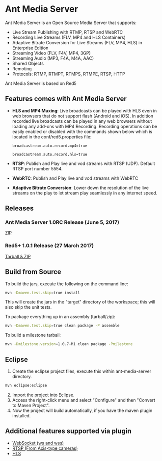 Ant Media Server 
===========

Ant Media Server is an Open Source Media Server that supports:

 * Live Stream Publishing with RTMP, RTSP and WebRTC
 * Recording Live Streams (FLV, MP4 and HLS Containers)
 * Adaptive Bitrate Conversion for Live Streams (FLV, MP4, HLS) in Enterprise Edition
 * Streaming Video (FLV, F4V, MP4, 3GP)
 * Streaming Audio (MP3, F4A, M4A, AAC)
 * Shared Objects
 * Remoting
 * Protocols: RTMP, RTMPT, RTMPS, RTMPE, RTSP, HTTP
 
Ant Media Server is based on Red5

## Features comes with Ant Media Server

* **HLS and MP4 Muxing**: Live broadcasts can be played with HLS even in web browsers that do not support flash (Android and iOS). In addition recorded live broadcasts can be played in any web browsers without loading any add-ons with MP4 Recording. Recording operations can be easily enabled or disabled with the commands shown below which is located in the conf/red5.properties file:

   `broadcastream.auto.record.mp4=true`

   `broadcastream.auto.record.hls=true`

* **RTSP**: Publish and Play live and vod streams with RTSP (UDP). Default RTSP port number 5554.
* **WebRTC**: Publish and Play live and vod streams with WebRTC
* **Adaptive Bitrate Conversion**: Lower down the resolution of the live streams on the play to let stream play seamlessly in any internet speed.

## Releases 

### Ant Media Server 1.0RC Release (June 5, 2017)
[ZIP](https://github.com/ant-media/Ant-Media-Server/releases/download/ams-v.1.0RC/ant-media-server-1.0RC.zip)
### Red5+ 1.0.1 Release (27 March 2017)
[Tarball &amp; ZIP](https://github.com/ant-media/red5-plus-server/releases/tag/v1.0.1_red5_plus)


## Build from Source

To build the jars, execute the following on the command line:
```sh
mvn -Dmaven.test.skip=true install
```
This will create the jars in the "target" directory of the workspace; this will also skip the unit tests.

To package everything up in an assembly (tarball/zip):
```sh
mvn -Dmaven.test.skip=true clean package -P assemble
```
To build a milestone tarball:
```sh
mvn -Dmilestone.version=1.0.7-M1 clean package -Pmilestone
```

## Eclipse

1. Create the eclipse project files, execute this within ant-media-server directory.
```sh
mvn eclipse:eclipse
```
2. Import the project into Eclipse.
3. Access the right-click menu and select "Configure" and then "Convert to Maven Project".
4. Now the project will build automatically, if you have the maven plugin installed.



## Additional features supported via plugin
 
 * [WebSocket (ws and wss)](https://github.com/Red5/red5-websocket)
 * [RTSP (From Axis-type cameras)](https://github.com/Red5/red5-rtsp-restreamer)
 * [HLS](https://github.com/Red5/red5-hls-plugin)
 


